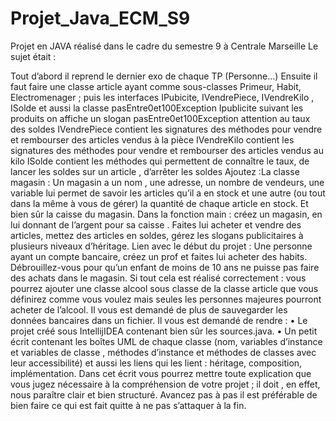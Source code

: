 # Projet_Java_ECM_S9
Projet en JAVA réalisé dans le cadre du semestre 9 à Centrale Marseille
Le sujet était :

Tout d’abord il reprend le dernier exo de chaque TP (Personne…)
Ensuite il faut faire une classe article ayant comme sous-classes  Primeur, Habit, Electromenager ;
puis les interfaces IPubicite, IVendrePiece, IVendreKilo , ISolde et  aussi la classe pasEntre0et100Exception
Ipublicite suivant les produits on affiche un slogan
pasEntre0et100Exception attention au taux des soldes
IVendrePiece contient les signatures des méthodes pour vendre et rembourser des articles vendus à la pièce
IVendreKilo contient les signatures des méthodes pour vendre et rembourser des articles vendus au kilo
ISolde contient les méthodes qui permettent de connaître le taux, de lancer les soldes sur un article , d’arrêter les soldes
 Ajoutez :La classe magasin :
Un magasin a un nom , une adresse, un nombre de vendeurs, une variable lui permet de savoir les articles qu’il a en stock et une autre (ou tout dans la même à vous de gérer) la quantité de chaque article en stock. Et bien sûr la caisse du magasin.
Dans la fonction main : créez un magasin, en lui donnant de l’argent pour sa caisse .  Faites lui acheter et vendre des articles, mettez des articles en soldes, gérez les slogans publicitaires à plusieurs niveaux d’héritage.
Lien avec le début du projet : Une personne ayant un compte bancaire, créez un prof et faites lui acheter des habits.
Débrouillez-vous pour qu’un enfant de moins de 10 ans ne puisse pas faire des achats dans le magasin.
Si tout cela est réalisé correctement : vous pourrez ajouter une classe alcool sous classe de la classe article que vous définirez comme vous voulez mais seules les personnes majeures pourront acheter de l’alcool.
Il vous est demandé de plus de sauvegarder les données bancaires dans un fichier.
Il vous est demandé de rendre : 
•	Le projet créé sous IntellijIDEA contenant bien sûr les sources.java.
•	Un petit écrit contenant les boîtes UML de chaque  classe (nom, variables d’instance et variables de classe , méthodes d’instance et méthodes de classes avec leur accessibilité) et aussi les liens qui les lient : héritage, composition, implémentation. Dans cet écrit vous pourrez mettre toute explication que vous jugez nécessaire à la compréhension de votre projet ; il doit , en effet, nous paraître clair et bien structuré.
Avancez pas à pas il est préférable de bien faire ce qui est fait quitte à ne pas s’attaquer à la fin.
